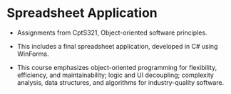 # Spreadsheet Application

- Assignments from CptS321, Object-oriented software principles. 

- This includes a final spreadsheet application, developed in C# using WinForms.

- This course emphasizes object-oriented programming for flexibility, efficiency, and maintainability; logic and UI decoupling; complexity analysis, data structures, and algorithms for industry-quality software.
